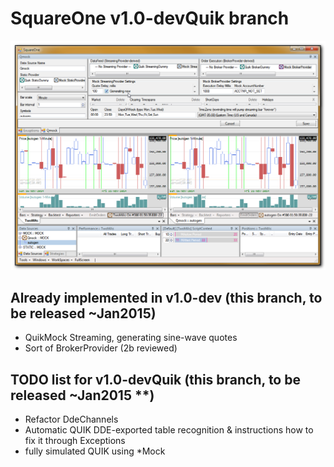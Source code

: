 SquareOne v1.0-devQuik branch
=========================

![ScreenShot](Screenshot-v1.0-devQuik.png)

Already implemented in v1.0-dev (this branch, to be released ~Jan2015)
-------------------------------------------------------------------------

* QuikMock Streaming, generating sine-wave quotes
* Sort of BrokerProvider (2b reviewed)


TODO list for v1.0-devQuik (this branch, to be released ~Jan2015 **)
----------------------------------------------------------------

* Refactor DdeChannels
* Automatic QUIK DDE-exported table recognition & instructions how to fix it through Exceptions
* fully simulated QUIK using *Mock